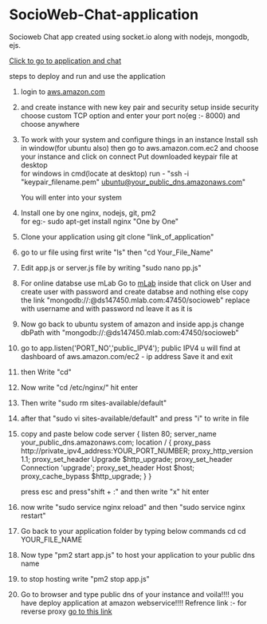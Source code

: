 # SocioWeb-Chat-application
Socioweb Chat app created using socket.io along with nodejs, mongodb, ejs.

[Click to go to application and chat](http://ec2-13-232-76-119.ap-south-1.compute.amazonaws.com)

steps to deploy and run and use the application
1) login to [aws.amazon.com](http://aws.amazon.com)
2) and create instance with new key pair and security setup 
	inside security choose custom TCP option and enter your port no(eg :- 8000) and choose anywhere
3) To work with your system and configure things in an instance 
	Install ssh in window(for ubuntu also)
	then go to aws.amazon.com.ec2 and choose your instance and click on connect
	Put downloaded keypair file at desktop 	
	for windows 
		in cmd(locate at desktop) run - "ssh -i "keypair_filename.pem" ubuntu@your_public_dns.amazonaws.com"
		
	You will enter into your system 
4) Install one by one nginx, nodejs, git, pm2  
	for eg:- sudo apt-get install nginx
	"One by One"
5) Clone your application using git clone "link_of_application"
6) go to ur file using 
	first write "ls"
	then "cd Your_File_Name"
7) Edit app.js or server.js file by writing "sudo nano pp.js"
8) For online databse use mLab 
	Go to [mLab](http://mlab.com)
	inside that click on User and create user with password
	and create databse and nothing else copy the link "mongodb://<dbuser>:<dbpassword>@ds147450.mlab.com:47450/socioweb"
	replace <dbuser> with username and <dbpassword> with password
	nd leave it as it is
9) Now go back to ubuntu system of amazon and inside app.js change dbPath with "mongodb://<dbuser>:<dbpassword>@ds147450.mlab.com:47450/socioweb"
10) go to app.listen('PORT_NO','public_IPV4');  public IPV4 u will find at dashboard of aws.amazon.com/ec2 - ip address 
	Save it and exit
11) then Write "cd"
12) Now write "cd /etc/nginx/" hit enter
13) Then write "sudo rm sites-available/default"
14) after that "sudo vi sites-available/default"
	and press "i" to write in file
15) copy and paste below code
	server {
	    	listen 80;
    		server_name your_public_dns.amazonaws.com;
    		location / {
        		proxy_pass http://private_ipv4_address:YOUR_PORT_NUMBER;
       			proxy_http_version 1.1;
        		proxy_set_header Upgrade $http_upgrade;
        		proxy_set_header Connection 'upgrade';
        		proxy_set_header Host $host;
        		proxy_cache_bypass $http_upgrade;
     		}
	} 
	
	press esc and press"shift + :" and then write "x" hit enter
16) now write "sudo service nginx reload" and then "sudo service nginx restart"
17) Go back to your application folder by typing below commands
	cd
	cd YOUR_FILE_NAME
18) Now type "pm2 start app.js" to host your application to your public dns name
19) to stop hosting write  "pm2 stop app.js"
20) Go to browser and type public dns of your instance and voila!!!! you have deploy application at amazon webservice!!!!
 Refrence link :- for reverse proxy [go to this link](https://medium.com/@utkarsh_verma/configure-nginx-as-a-web-server-and-reverse-proxy-for-nodejs-application-on-aws-ubuntu-16-04-server-872922e21d38)
